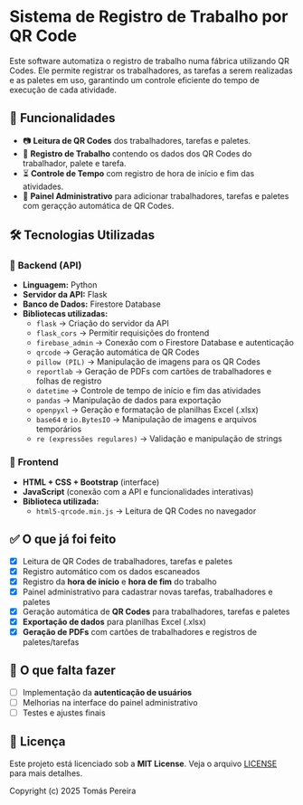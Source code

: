 # Sistema de Registro de Trabalho por QR Code  

Este software automatiza o registro de trabalho numa fábrica utilizando QR Codes. Ele permite registrar os trabalhadores, as tarefas a serem realizadas e as paletes em uso, garantindo um controle eficiente do tempo de execução de cada atividade.  

## 📌 Funcionalidades  

- 📷 **Leitura de QR Codes** dos trabalhadores, tarefas e paletes.  
- 📝 **Registro de Trabalho** contendo os dados dos QR Codes do trabalhador, palete e tarefa.  
- ⏳ **Controle de Tempo** com registro de hora de início e fim das atividades.  
- 🔧 **Painel Administrativo** para adicionar trabalhadores, tarefas e paletes com geraçção automática de QR Codes.  

## 🛠️ Tecnologias Utilizadas  

### 📌 **Backend (API)**  
- **Linguagem:** Python  
- **Servidor da API:** Flask  
- **Banco de Dados:** Firestore Database  
- **Bibliotecas utilizadas:**  
  - `flask` → Criação do servidor da API  
  - `flask_cors` → Permitir requisições do frontend  
  - `firebase_admin` → Conexão com o Firestore Database e autenticação  
  - `qrcode` → Geração automática de QR Codes  
  - `pillow (PIL)` → Manipulação de imagens para os QR Codes  
  - `reportlab` → Geração de PDFs com cartões de trabalhadores e folhas de registro  
  - `datetime` → Controle de tempo de início e fim das atividades  
  - `pandas` → Manipulação de dados para exportação  
  - `openpyxl` → Geração e formatação de planilhas Excel (.xlsx)  
  - `base64` e `io.BytesIO` → Manipulação de imagens e arquivos temporários  
  - `re (expressões regulares)` → Validação e manipulação de strings  

### 🎨 **Frontend**  
- **HTML + CSS + Bootstrap** (interface)  
- **JavaScript** (conexão com a API e funcionalidades interativas)  
- **Biblioteca utilizada:**  
  - `html5-qrcode.min.js` → Leitura de QR Codes no navegador  


## ✅ O que já foi feito  

- [x] Leitura de QR Codes de trabalhadores, tarefas e paletes  
- [x] Registro automático com os dados escaneados  
- [x] Registro da **hora de início** e **hora de fim** do trabalho  
- [x] Painel administrativo para cadastrar novas tarefas, trabalhadores e paletes  
- [x] Geração automática de **QR Codes** para trabalhadores, tarefas e paletes  
- [x] **Exportação de dados** para planilhas Excel (.xlsx)  
- [x] **Geração de PDFs** com cartões de trabalhadores e registros de paletes/tarefas  

## 🚧 O que falta fazer  

- [ ] Implementação da **autenticação de usuários**  
- [ ] Melhorias na interface do painel administrativo  
- [ ] Testes e ajustes finais  

## 📜 Licença

Este projeto está licenciado sob a **MIT License**. Veja o arquivo [LICENSE](LICENSE) para mais detalhes.

Copyright (c) 2025 Tomás Pereira
